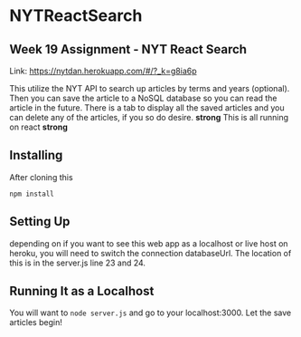 # NYTReactSearch

## Week 19 Assignment -  NYT React Search

Link: https://nytdan.herokuapp.com/#/?_k=g8ia6p

This utilize the NYT API to search up articles by terms and years (optional). Then you can save the article to a NoSQL database so you can read the article in the future. There is a tab to display all the saved articles and you can delete any of the articles, if you so do desire. **strong** This is all running on react **strong**

## Installing

After cloning this

```
npm install
```

## Setting Up

depending on if you want to see this web app as a localhost or live host on heroku, you will need to switch the connection databaseUrl. The location of this is in the server.js line 23 and 24.

## Running It as a Localhost

You will want to ```node server.js``` and go to your localhost:3000. Let the save articles begin!
